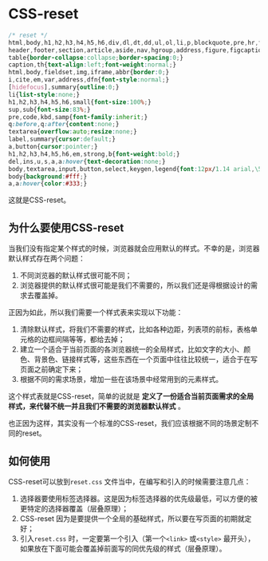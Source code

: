 # CSS-reset

```css
/* reset */
html,body,h1,h2,h3,h4,h5,h6,div,dl,dt,dd,ul,ol,li,p,blockquote,pre,hr,figure,table,caption,th,td,form,fieldset,legend,input,button,textarea,menu{margin:0;padding:0;}
header,footer,section,article,aside,nav,hgroup,address,figure,figcaption,menu,details{display:block;}
table{border-collapse:collapse;border-spacing:0;}
caption,th{text-align:left;font-weight:normal;}
html,body,fieldset,img,iframe,abbr{border:0;}
i,cite,em,var,address,dfn{font-style:normal;}
[hidefocus],summary{outline:0;}
li{list-style:none;}
h1,h2,h3,h4,h5,h6,small{font-size:100%;}
sup,sub{font-size:83%;}
pre,code,kbd,samp{font-family:inherit;}
q:before,q:after{content:none;}
textarea{overflow:auto;resize:none;}
label,summary{cursor:default;}
a,button{cursor:pointer;}
h1,h2,h3,h4,h5,h6,em,strong,b{font-weight:bold;}
del,ins,u,s,a,a:hover{text-decoration:none;}
body,textarea,input,button,select,keygen,legend{font:12px/1.14 arial,\5b8b\4f53;color:#333;outline:0;}
body{background:#fff;}
a,a:hover{color:#333;}
```

这就是CSS-reset。

## 为什么要使用CSS-reset

当我们没有指定某个样式的时候，浏览器就会应用默认的样式。不幸的是，浏览器默认样式存在两个问题：

1. 不同浏览器的默认样式很可能不同；
2. 浏览器提供的默认样式很可能是我们不需要的，所以我们还是得根据设计的需求去覆盖掉。

正因为如此，所以我们需要一个样式表来实现以下功能：

1. 清除默认样式，将我们不需要的样式，比如各种边距，列表项的前标，表格单元格的边框间隔等等，都给去掉；
2. 建立一个适合于当前页面的各浏览器统一的全局样式，比如文字的大小、颜色、背景色、链接样式等，这些东西在一个页面中往往比较统一，适合于在写页面之前确定下来；
3. 根据不同的需求场景，增加一些在该场景中经常用到的元素样式。

这个样式表就是CSS-reset，简单的说就是 **定义了一份适合当前页面需求的全局样式，来代替不统一并且我们不需要的浏览器默认样式** 。

也正因为这样，其实没有一个标准的CSS-reset，我们应该根据不同的场景定制不同的reset。

## 如何使用

CSS-reset可以放到`reset.css` 文件当中，在编写和引入的时候需要注意几点：

1. 选择器要使用标签选择器。这是因为标签选择器的优先级最低，可以方便的被更特定的选择器覆盖（层叠原理）；
2. CSS-reset 因为是要提供一个全局的基础样式，所以要在写页面的初期就定好；
3. 引入`reset.css` 时，一定要第一个引入（第一个`<link>` 或`<style>` 最开头），如果放在下面可能会覆盖掉前面写的同优先级的样式（层叠原理）。

